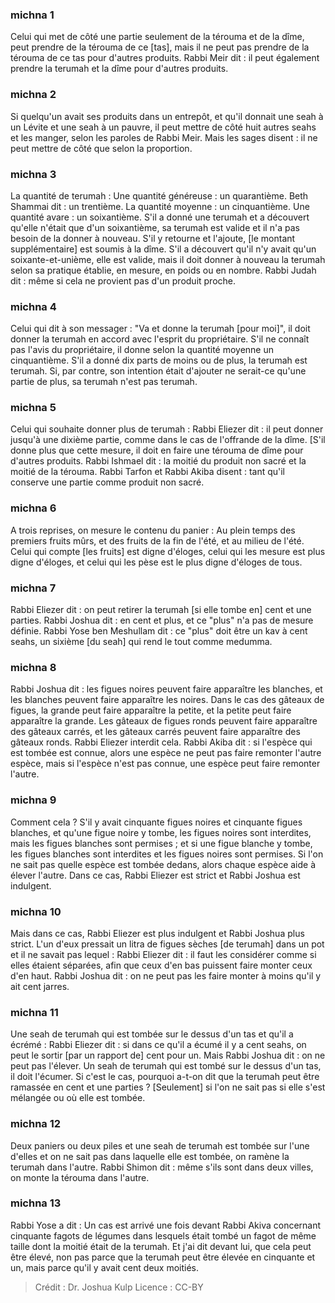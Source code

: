 
### michna 1
Celui qui met de côté une partie seulement de la térouma et de la dîme, peut prendre de la térouma de ce [tas], mais il ne peut pas prendre de la térouma de ce tas pour d'autres produits. Rabbi Meir dit : il peut également prendre la terumah et la dîme pour d'autres produits.

### michna 2
Si quelqu'un avait ses produits dans un entrepôt, et qu'il donnait une seah à un Lévite et une seah à un pauvre, il peut mettre de côté huit autres seahs et les manger, selon les paroles de Rabbi Meir. Mais les sages disent : il ne peut mettre de côté que selon la proportion.

### michna 3
La quantité de terumah : Une quantité généreuse : un quarantième. Beth Shammai dit : un trentième. La quantité moyenne : un cinquantième. Une quantité avare : un soixantième. S'il a donné une terumah et a découvert qu'elle n'était que d'un soixantième, sa terumah est valide et il n'a pas besoin de la donner à nouveau. S'il y retourne et l'ajoute, [le montant supplémentaire] est soumis à la dîme. S'il a découvert qu'il n'y avait qu'un soixante-et-unième, elle est valide, mais il doit donner à nouveau la terumah selon sa pratique établie, en mesure, en poids ou en nombre. Rabbi Judah dit : même si cela ne provient pas d'un produit proche.

### michna 4
Celui qui dit à son messager : "Va et donne la terumah [pour moi]", il doit donner la terumah en accord avec l'esprit du propriétaire. S'il ne connaît pas l'avis du propriétaire, il donne selon la quantité moyenne un cinquantième. S'il a donné dix parts de moins ou de plus, la terumah est terumah. Si, par contre, son intention était d'ajouter ne serait-ce qu'une partie de plus, sa terumah n'est pas terumah.

### michna 5
Celui qui souhaite donner plus de terumah : Rabbi Eliezer dit : il peut donner jusqu'à une dixième partie, comme dans le cas de l'offrande de la dîme. [S'il donne plus que cette mesure, il doit en faire une térouma de dîme pour d'autres produits. Rabbi Ishmael dit : la moitié du produit non sacré et la moitié de la térouma. Rabbi Tarfon et Rabbi Akiba disent : tant qu'il conserve une partie comme produit non sacré.

### michna 6
A trois reprises, on mesure le contenu du panier : Au plein temps des premiers fruits mûrs, et des fruits de la fin de l'été, et au milieu de l'été. Celui qui compte [les fruits] est digne d'éloges, celui qui les mesure est plus digne d'éloges, et celui qui les pèse est le plus digne d'éloges de tous.

### michna 7
Rabbi Eliezer dit : on peut retirer la terumah [si elle tombe en] cent et une parties. Rabbi Joshua dit : en cent et plus, et ce "plus" n'a pas de mesure définie. Rabbi Yose ben Meshullam dit : ce "plus" doit être un kav à cent seahs, un sixième [du seah] qui rend le tout comme medumma.

### michna 8
Rabbi Joshua dit : les figues noires peuvent faire apparaître les blanches, et les blanches peuvent faire apparaître les noires. Dans le cas des gâteaux de figues, la grande peut faire apparaître la petite, et la petite peut faire apparaître la grande. Les gâteaux de figues ronds peuvent faire apparaître des gâteaux carrés, et les gâteaux carrés peuvent faire apparaître des gâteaux ronds. Rabbi Eliezer interdit cela. Rabbi Akiba dit : si l'espèce qui est tombée est connue, alors une espèce ne peut pas faire remonter l'autre espèce, mais si l'espèce n'est pas connue, une espèce peut faire remonter l'autre.

### michna 9
Comment cela ? S'il y avait cinquante figues noires et cinquante figues blanches, et qu'une figue noire y tombe, les figues noires sont interdites, mais les figues blanches sont permises ; et si une figue blanche y tombe, les figues blanches sont interdites et les figues noires sont permises. Si l'on ne sait pas quelle espèce est tombée dedans, alors chaque espèce aide à élever l'autre. Dans ce cas, Rabbi Eliezer est strict et Rabbi Joshua est indulgent.

### michna 10
Mais dans ce cas, Rabbi Eliezer est plus indulgent et Rabbi Joshua plus strict. L'un d'eux pressait un litra de figues sèches [de terumah] dans un pot et il ne savait pas lequel : Rabbi Eliezer dit : il faut les considérer comme si elles étaient séparées, afin que ceux d'en bas puissent faire monter ceux d'en haut. Rabbi Joshua dit : on ne peut pas les faire monter à moins qu'il y ait cent jarres.

### michna 11
Une seah de terumah qui est tombée sur le dessus d'un tas et qu'il a écrémé : Rabbi Eliezer dit : si dans ce qu'il a écumé il y a cent seahs, on peut le sortir [par un rapport de] cent pour un. Mais Rabbi Joshua dit : on ne peut pas l'élever. Un seah de terumah qui est tombé sur le dessus d'un tas, il doit l'écumer. Si c'est le cas, pourquoi a-t-on dit que la terumah peut être ramassée en cent et une parties ? [Seulement] si l'on ne sait pas si elle s'est mélangée ou où elle est tombée.

### michna 12
Deux paniers ou deux piles et une seah de terumah est tombée sur l'une d'elles et on ne sait pas dans laquelle elle est tombée, on ramène la terumah dans l'autre. Rabbi Shimon dit : même s'ils sont dans deux villes, on monte la térouma dans l'autre.

### michna 13
Rabbi Yose a dit : Un cas est arrivé une fois devant Rabbi Akiva concernant cinquante fagots de légumes dans lesquels était tombé un fagot de même taille dont la moitié était de la terumah. Et j'ai dit devant lui, que cela peut être élevé, non pas parce que la terumah peut être élevée en cinquante et un, mais parce qu'il y avait cent deux moitiés.

>Crédit : Dr. Joshua Kulp
>Licence : CC-BY